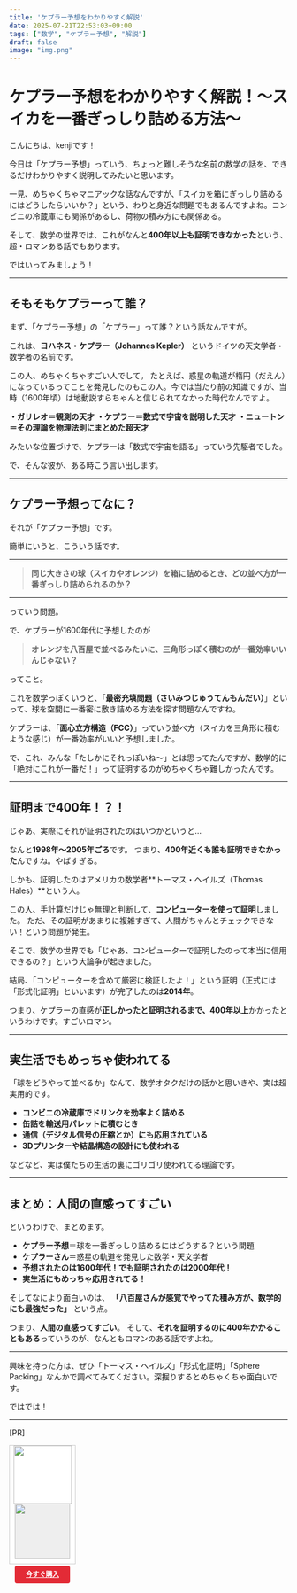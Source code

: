 ```yaml
---
title: 'ケプラー予想をわかりやすく解説'
date: 2025-07-21T22:53:03+09:00
tags: ["数学", "ケプラー予想", "解説"]
draft: false
image: "img.png"
---
```


# ケプラー予想をわかりやすく解説！〜スイカを一番ぎっしり詰める方法〜

こんにちは、kenjiです！

今日は「ケプラー予想」っていう、ちょっと難しそうな名前の数学の話を、できるだけわかりやすく説明してみたいと思います。

一見、めちゃくちゃマニアックな話なんですが、「スイカを箱にぎっしり詰めるにはどうしたらいいか？」という、わりと身近な問題でもあるんですよね。コンビニの冷蔵庫にも関係があるし、荷物の積み方にも関係ある。

そして、数学の世界では、これがなんと**400年以上も証明できなかった**という、超・ロマンある話でもあります。

ではいってみましょう！

---

## そもそもケプラーって誰？

まず、「ケプラー予想」の「ケプラー」って誰？という話なんですが。

これは、**ヨハネス・ケプラー（Johannes Kepler）** というドイツの天文学者・数学者の名前です。

この人、めちゃくちゃすごい人でして。
たとえば、惑星の軌道が楕円（だえん）になっているってことを発見したのもこの人。今では当たり前の知識ですが、当時（1600年頃）は地動説すらちゃんと信じられてなかった時代なんですよ。

**・ガリレオ＝観測の天才**
**・ケプラー＝数式で宇宙を説明した天才**
**・ニュートン＝その理論を物理法則にまとめた超天才**

みたいな位置づけで、ケプラーは「数式で宇宙を語る」っていう先駆者でした。

で、そんな彼が、ある時こう言い出します。

---

## ケプラー予想ってなに？

それが「ケプラー予想」です。

簡単にいうと、こういう話です。

---

> **同じ大きさの球（スイカやオレンジ）を箱に詰めるとき、どの並べ方が一番ぎっしり詰められるのか？**

---

っていう問題。

で、ケプラーが1600年代に予想したのが

> **オレンジを八百屋で並べるみたいに、三角形っぽく積むのが一番効率いいんじゃない？**

ってこと。

これを数学っぽくいうと、「**最密充填問題（さいみつじゅうてんもんだい）**」といって、球を空間に一番密に敷き詰める方法を探す問題なんですね。

ケプラーは、「**面心立方構造（FCC）**」っていう並べ方（スイカを三角形に積むような感じ）が一番効率がいいと予想しました。

で、これ、みんな「たしかにそれっぽいね〜」とは思ってたんですが、数学的に「絶対にこれが一番だ！」って証明するのがめちゃくちゃ難しかったんです。

---

## 証明まで400年！？！

じゃあ、実際にそれが証明されたのはいつかというと…

なんと**1998年〜2005年ごろ**です。
つまり、**400年近くも誰も証明できなかった**んですね。やばすぎる。

しかも、証明したのはアメリカの数学者**トーマス・ヘイルズ（Thomas Hales）**という人。

この人、手計算だけじゃ無理と判断して、**コンピューターを使って証明**しました。
ただ、その証明があまりに複雑すぎて、人間がちゃんとチェックできない！という問題が発生。

そこで、数学の世界でも「じゃあ、コンピューターで証明したのって本当に信用できるの？」という大論争が起きました。

結局、「コンピューターを含めて厳密に検証したよ！」という証明（正式には「形式化証明」といいます）が完了したのは**2014年**。

つまり、ケプラーの直感が**正しかったと証明されるまで、400年以上**かかったというわけです。すごいロマン。

---

## 実生活でもめっちゃ使われてる

「球をどうやって並べるか」なんて、数学オタクだけの話かと思いきや、実は超実用的です。

* **コンビニの冷蔵庫でドリンクを効率よく詰める**
* **缶詰を輸送用パレットに積むとき**
* **通信（デジタル信号の圧縮とか）にも応用されている**
* **3Dプリンターや結晶構造の設計にも使われる**

などなど、実は僕たちの生活の裏にゴリゴリ使われてる理論です。

---

## まとめ：人間の直感ってすごい

というわけで、まとめます。

* **ケプラー予想**＝球を一番ぎっしり詰めるにはどうする？という問題
* **ケプラーさん**＝惑星の軌道を発見した数学・天文学者
* **予想されたのは1600年代！でも証明されたのは2000年代！**
* **実生活にもめっちゃ応用されてる！**

そしてなにより面白いのは、
**「八百屋さんが感覚でやってた積み方が、数学的にも最強だった」** という点。

つまり、**人間の直感ってすごい**。
そして、**それを証明するのに400年かかることもある**っていうのが、なんともロマンのある話ですよね。

---

興味を持った方は、ぜひ「トーマス・ヘイルズ」「形式化証明」「Sphere Packing」なんかで調べてみてください。深掘りするとめちゃくちゃ面白いです。

ではでは！

---

[PR]

<div style="background:#fff;width:120px;height:215px;box-sizing:border-box;border:1px solid #ccc;display:flex;flex-direction:column;justify-content:flex-start;align-items:center;"><div style="line-height:0;"><img src="https://static.jp.mercari.com/assets/img/common/jp/logo_horizontal.png" width="105"></div><a href="https://jp.mercari.com/item/m71496725612?afid=1916658352" style="width:100px;height:100px;background:#eee;"}" target="_blank"><img src="https://ambassador-system.mercari.com/v1/i?id=m71496725612&svc=m" style="line-height:0;width:100px;height:100px;object-fit:contain;"/></a><div style="padding:12px 0;width:100%;text-align:center;"><a href="https://jp.mercari.com/item/m71496725612?afid=1916658352" style="width:100px;height:32px;background-color:#E32B36;border-radius:4px;line-height:14px;text-align:center;color:#fff;font-weight:bold;border:0;font-size:12px;display:inline-flex;justify-content:center;align-items:center;" target="_blank">今すぐ購入</a></div></div>